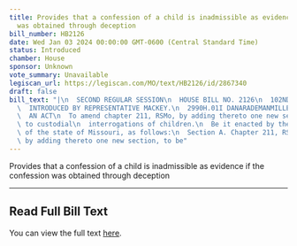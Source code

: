 ```yaml
---
title: Provides that a confession of a child is inadmissible as evidence if the confession
  was obtained through deception
bill_number: HB2126
date: Wed Jan 03 2024 00:00:00 GMT-0600 (Central Standard Time)
status: Introduced
chamber: House
sponsor: Unknown
vote_summary: Unavailable
legiscan_url: https://legiscan.com/MO/text/HB2126/id/2867340
draft: false
bill_text: "|\n  SECOND REGULAR SESSION\n  HOUSE BILL NO. 2126\n  102ND GENERAL ASSEMBLY\n\
  \  INTRODUCED BY REPRESENTATIVE MACKEY.\n  2990H.01I DANARADEMANMILLER,ChiefClerk\n\
  \  AN ACT\n  To amend chapter 211, RSMo, by adding thereto one new section relating\
  \ to custodial\n  interrogations of children.\n  Be it enacted by the General Assembly\
  \ of the state of Missouri, as follows:\n  Section A. Chapter 211, RSMo, is amended\
  \ by adding thereto one new section, to be"
---
```

Provides that a confession of a child is inadmissible as evidence if the confession was obtained through deception

---

## Read Full Bill Text

You can view the full text [here](https://legiscan.com/MO/text/HB2126/id/2867340).
